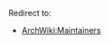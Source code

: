 Redirect to:

*   [ArchWiki:Maintainers](/index.php?title=ArchWiki:Maintainers&redirect=no "ArchWiki:Maintainers")